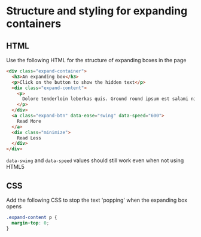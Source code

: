 # Structure and styling for expanding containers

## HTML

Use the following HTML for the structure of expanding boxes in the page

```html
<div class="expand-container">
  <h3>An expanding box</h3>
  <p>Click on the button to show the hidden text</p>
  <div class="expand-content">
    <p>
      Dolore tenderloin leberkas quis. Ground round ipsum est salami nisi. Tongue pancetta eiusmod adipisicing proident ham hock culpa turducken. Frankfurter ham hock labore cupim, qui aute pariatur magna. Fatback eu turducken ham hock, adipisicing flank jowl. Meatloaf in proident sed leberkas, turkey sint irure pastrami nulla aute qui capicola ipsum. Ea pork loin quis et.
    </p>
  </div>
  <a class="expand-btn" data-ease="swing" data-speed="600">
    Read More
  </a>
  <div class="minimize">
    Read Less
  </div>
</div>
```

`data-swing` and `data-speed` values should still work even when not using HTML5

## CSS

Add the following CSS to stop the text 'popping' when the expanding box opens

```css
.expand-content p {
  margin-top: 0;
}
```